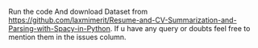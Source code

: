 Run the code And download Dataset from https://github.com/laxmimerit/Resume-and-CV-Summarization-and-Parsing-with-Spacy-in-Python.
If u have any query or doubts feel free to mention them in the issues column.
